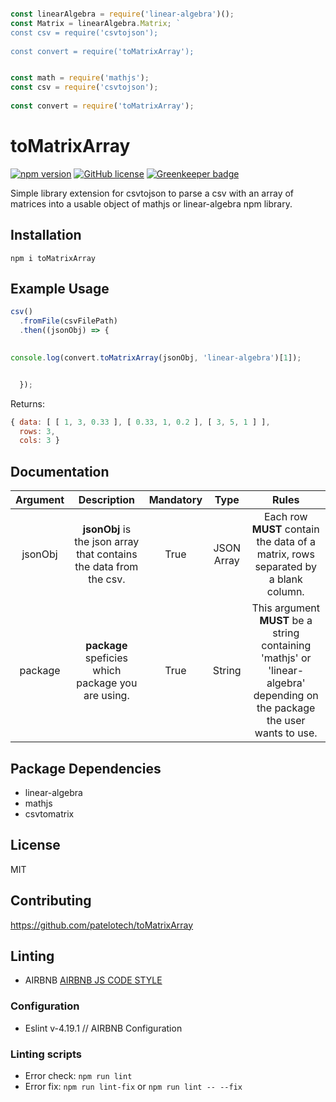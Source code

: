 ```javascript

const linearAlgebra = require('linear-algebra')();
const Matrix = linearAlgebra.Matrix; `
const csv = require('csvtojson');
	
const convert = require('toMatrixArray');

```

```javascript

const math = require('mathjs');
const csv = require('csvtojson');
	
const convert = require('toMatrixArray');

```

# toMatrixArray
[![npm version](https://badge.fury.io/js/recht.svg)](https://badge.fury.io/js/recht)
[![GitHub license](https://img.shields.io/badge/license-MIT-blue.svg)](https://raw.githubusercontent.com/dashersw/recht/master/LICENSE) [![Greenkeeper badge](https://badges.greenkeeper.io/patelotech/topsis.svg)](https://greenkeeper.io/)

Simple library extension for csvtojson to parse a csv with an array of matrices into a usable object of mathjs or linear-algebra npm library.

## Installation

` npm i toMatrixArray `

## Example Usage

```javascript
csv()
  .fromFile(csvFilePath)
  .then((jsonObj) => {
      

console.log(convert.toMatrixArray(jsonObj, 'linear-algebra')[1]);


  });
```

Returns:
```javascript
{ data: [ [ 1, 3, 0.33 ], [ 0.33, 1, 0.2 ], [ 3, 5, 1 ] ],
  rows: 3,
  cols: 3 }
```



## Documentation

| Argument      | Description                                                                                                                                                                                               | Mandatory  | Type                    |  Rules                                                                                                                                                                                                                 |
|:-------------:|:---------------------------------------------------------------------------------------------------------------------------------------------------------------------------------------------------------:|:----------:|:-----------------------:|:----------------------------------------------------------------------------------------------------------------------------------------------------------------------------------------------------------------------:|
| jsonObj       | **jsonObj** is the json array that contains the data from the csv.                                                                                                                                        | True       | JSON Array              | Each row **MUST** contain the data of a matrix, rows separated by a blank column.                                                                                                                                      | 
| package       | **package** speficies which package you are using.                                                                                                                                                        | True       | String                  | This argument **MUST** be a string containing 'mathjs' or 'linear-algebra' depending on the package the user wants to use.                                                                                             |



## Package Dependencies

-   linear-algebra
-   mathjs
-   csvtomatrix

## License

MIT

## Contributing

<https://github.com/patelotech/toMatrixArray>

## Linting

-   AIRBNB
[AIRBNB JS CODE STYLE](https://dev.mysql.com/doc/ "AIRBNB JS CODE STYLE")

### Configuration

-   Eslint v-4.19.1 // AIRBNB Configuration

### Linting scripts

-   Error check: `npm run lint`
-   Error fix:  `npm run lint-fix` or `npm run lint -- --fix`

